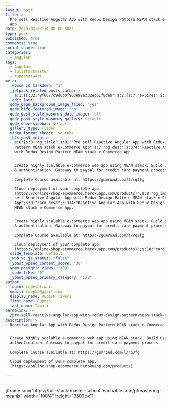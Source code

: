 ```yaml
---
layout: post
title: >-
  Pre sell Reactive Angular App with Redux Design Pattern MEAN stack e-Commerce
  App
date: 2020-03-07T14:00:00.000Z
type: post
published: true
comments: true
social-share: true
categories:
  - Angular
tags:
  - Angular
  - fullstackmaster
  - rupeshtiwari
meta:
  _wpcom_is_markdown: "1"
  _jetpack_related_posts_cache: >-
    a:1:{s:32:"8f6677c9d6b0f903e98ad32ec61f8deb";a:2:{s:7:"expires";i:1609235794;s:7:"payload";a:3:{i:0;a:1:{s:2:"id";i:3465;}i:1;a:1:{s:2:"id";i:3345;}i:2;a:1:{s:2:"id";i:3277;}}}}
  _edit_last: "1"
  qode_page_background_image_fixed: "yes"
  qode_hide-featured-image: "no"
  qode_post_style_masonry_date_image: full
  qode_post_style_masonry_gallery: default
  qode_show-sidebar: default
  gallery_type: slider
  video_format_choose: youtube
  _b2s_post_meta: >-
    a:6:{s:8:"og_title";s:81:"Pre sell Reactive Angular App with Redux Design
    Pattern MEAN stack e-Commerce App";s:7:"og_desc";s:374:"Reactive Angular App
    with Redux Design Pattern MEAN stack e-Commerce App. 


    Create highly scalable e-commerce web app using MEAN stack. Build user login
    & authentication. Gateway to paypal for credit card payment process. 

    Complete Course available at: https://gumroad.com/l/rqJfg

    Cloud deployment of your complete app.
    (https://online-shop-ecommerce.herokuapp.com/products)";s:8:"og_image";s:0:"";s:10:"card_title";s:81:"Pre
    sell Reactive Angular App with Redux Design Pattern MEAN stack e-Commerce
    App";s:9:"card_desc";s:374:"Reactive Angular App with Redux Design Pattern
    MEAN stack e-Commerce App. 


    Create highly scalable e-commerce web app using MEAN stack. Build user login
    & authentication. Gateway to paypal for credit card payment process. 

    Complete Course available at: https://gumroad.com/l/rqJfg

    Cloud deployment of your complete app.
    (https://online-shop-ecommerce.herokuapp.com/products)";s:10:"card_image";s:0:"";}
  slide_template: default
  _wpb_vc_js_status: "false"
  _yoast_wpseo_content_score: "30"
  wpmm_postgrid_views: "109"
  _qode-like: "0"
  _yoast_wpseo_primary_category: "178"
author:
  login: rupeshtiwari
  email: roopkt@gmail.com
  display_name: Rupesh Tiwari
  first_name: Rupesh
  last_name: Tiwari
permalink: >-
  /pre-sell-reactive-angular-app-with-redux-design-pattern-mean-stack-e-commerce-app/
description: >
  Reactive Angular App with Redux Design Pattern MEAN stack e-Commerce App. 


  Create highly scalable e-commerce web app using MEAN stack. Build user login &
  authentication. Gateway to paypal for credit card payment process. 

  Complete Course available at: https://gumroad.com/l/rqJfg

  Cloud deployment of your complete app.
  (https://online-shop-ecommerce.herokuapp.com/products)

---
```


<p><!-- wp:shortcode --><br />
[iframe src="https://full-stack-master-school.teachable.com/p/mastering-meanjs" width="100%" height="3500px"]<br />
<!-- /wp:shortcode --></p>

